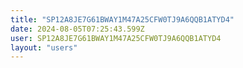 ```yaml
---
title: "SP12A8JE7G61BWAY1M47A25CFW0TJ9A6QQB1ATYD4"
date: 2024-08-05T07:25:43.599Z
user: SP12A8JE7G61BWAY1M47A25CFW0TJ9A6QQB1ATYD4
layout: "users"
---
```

    